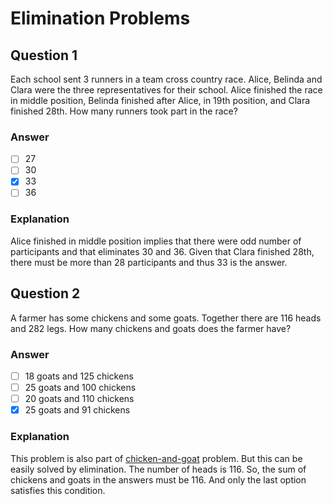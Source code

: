 # Elimination Problems

## Question 1

Each school sent 3 runners in a team cross country race. Alice, Belinda and Clara were the three representatives for their school. Alice finished the race in middle position, Belinda finished after Alice, in 19th position, and Clara finished 28th. How many runners took part in the race?

### Answer

- [ ] 27
- [ ] 30
- [x] 33
- [ ] 36

### Explanation

Alice finished in middle position implies that there were odd number of participants and that eliminates 30 and 36. Given that Clara finished 28th, there must be more than 28 participants and thus 33 is the answer.

## Question 2

A farmer has some chickens and some goats. Together there are 116 heads and 282 legs. How many chickens and goats does the farmer have?

### Answer

- [ ] 18 goats and 125 chickens
- [ ] 25 goats and 100 chickens
- [ ] 20 goats and 110 chickens
- [x] 25 goats and 91 chickens

### Explanation

This problem is also part of [chicken-and-goat](../chicken-and-goat/README.md) problem. But this can be easily solved by elimination. The number of heads is 116. So, the sum of chickens and goats in the answers must be 116. And only the last option satisfies this condition.

